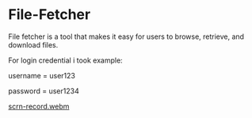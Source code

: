 # File-Fetcher
File fetcher is a tool that makes it easy for users to browse, retrieve, and download files.

For login credential i took example:

username = user123

password = user1234


[scrn-record.webm](https://user-images.githubusercontent.com/55704065/209726794-e57bda13-8353-4b8e-b6cb-71c6c5958bdb.webm)
